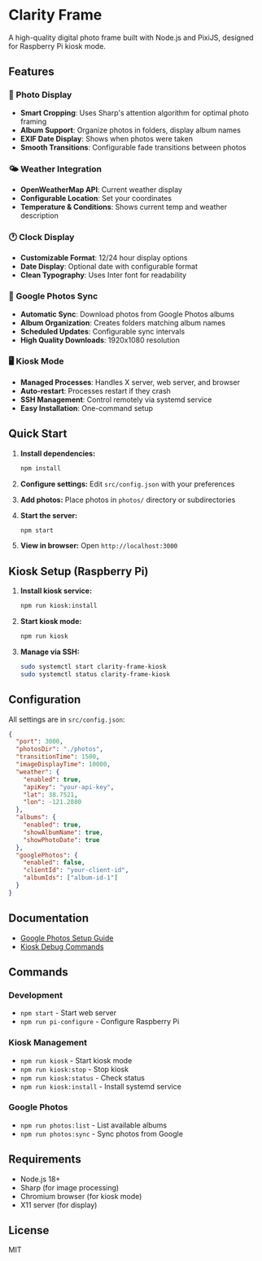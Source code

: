 # Clarity Frame

A high-quality digital photo frame built with Node.js and PixiJS, designed for Raspberry Pi kiosk mode.

## Features

### 📸 Photo Display
- **Smart Cropping**: Uses Sharp's attention algorithm for optimal photo framing
- **Album Support**: Organize photos in folders, display album names
- **EXIF Date Display**: Shows when photos were taken
- **Smooth Transitions**: Configurable fade transitions between photos

### 🌤️ Weather Integration
- **OpenWeatherMap API**: Current weather display
- **Configurable Location**: Set your coordinates
- **Temperature & Conditions**: Shows current temp and weather description

### 🕐 Clock Display
- **Customizable Format**: 12/24 hour display options
- **Date Display**: Optional date with configurable format
- **Clean Typography**: Uses Inter font for readability

### 📱 Google Photos Sync
- **Automatic Sync**: Download photos from Google Photos albums
- **Album Organization**: Creates folders matching album names
- **Scheduled Updates**: Configurable sync intervals
- **High Quality Downloads**: 1920x1080 resolution

### 🖥️ Kiosk Mode
- **Managed Processes**: Handles X server, web server, and browser
- **Auto-restart**: Processes restart if they crash
- **SSH Management**: Control remotely via systemd service
- **Easy Installation**: One-command setup

## Quick Start

1. **Install dependencies:**
   ```bash
   npm install
   ```

2. **Configure settings:**
   Edit `src/config.json` with your preferences

3. **Add photos:**
   Place photos in `photos/` directory or subdirectories

4. **Start the server:**
   ```bash
   npm start
   ```

5. **View in browser:**
   Open `http://localhost:3000`

## Kiosk Setup (Raspberry Pi)

1. **Install kiosk service:**
   ```bash
   npm run kiosk:install
   ```

2. **Start kiosk mode:**
   ```bash
   npm run kiosk
   ```

3. **Manage via SSH:**
   ```bash
   sudo systemctl start clarity-frame-kiosk
   sudo systemctl status clarity-frame-kiosk
   ```

## Configuration

All settings are in `src/config.json`:

```json
{
  "port": 3000,
  "photosDir": "./photos",
  "transitionTime": 1500,
  "imageDisplayTime": 10000,
  "weather": {
    "enabled": true,
    "apiKey": "your-api-key",
    "lat": 38.7521,
    "lon": -121.2880
  },
  "albums": {
    "enabled": true,
    "showAlbumName": true,
    "showPhotoDate": true
  },
  "googlePhotos": {
    "enabled": false,
    "clientId": "your-client-id",
    "albumIds": ["album-id-1"]
  }
}
```

## Documentation

- [Google Photos Setup Guide](docs/google-photos-setup.md)
- [Kiosk Debug Commands](debug-kiosk.md)

## Commands

### Development
- `npm start` - Start web server
- `npm run pi-configure` - Configure Raspberry Pi

### Kiosk Management
- `npm run kiosk` - Start kiosk mode
- `npm run kiosk:stop` - Stop kiosk
- `npm run kiosk:status` - Check status
- `npm run kiosk:install` - Install systemd service

### Google Photos
- `npm run photos:list` - List available albums
- `npm run photos:sync` - Sync photos from Google

## Requirements

- Node.js 18+
- Sharp (for image processing)
- Chromium browser (for kiosk mode)
- X11 server (for display)

## License

MIT